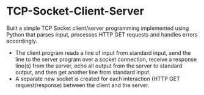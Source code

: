 # TCP-Socket-Client-Server
Built a simple TCP Socket client/server programming implemented using Python that parses input, processes HTTP GET requests and handles errors accordingly.

- The client program reads a line of input from standard input, send the line to the server program over a socket connection, receive a response line(s) from the server, echo all output from the server to standard output, and then get another line from standard input. 
- A separate new socket is created for each interaction (HTTP GET request/response) between the client and the server.
